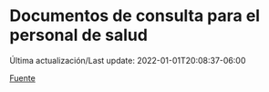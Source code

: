 # Documentos de consulta para el personal de salud

Última actualización/Last update: 2022-01-01T20:08:37-06:00

 [Fuente](https://coronavirus.gob.mx/personal-de-salud/documentos-de-consulta/)
